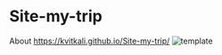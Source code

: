 # Site-my-trip

About
https://kvitkali.github.io/Site-my-trip/
![template](https://user-images.githubusercontent.com/44769373/221597744-be4871ae-c69a-4305-b118-22c6cc4c40d6.jpg)
